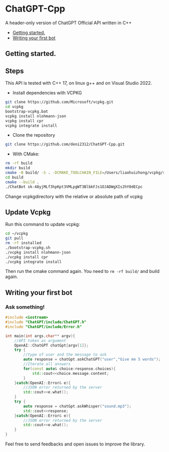 
#  ChatGPT-Cpp



<p align="left">A header-only version of ChatGPT Official API written in C++

* [Getting started.](#getting-started)
* [Writing your first bot](#writing-your-first-bot)

## Getting started.

<h2> Steps </h2>

This API is tested with C++ 17, on linux g++ and on Visual Studio 2022.

* Install dependencies with VCPKG
 ```bash
git clone https://github.com/Microsoft/vcpkg.git
cd vcpkg
bootstrap-vcpkg.bat
vcpkg install nlohmann-json
vcpkg install cpr
vcpkg integrate install
```  

* Clone the repository
```bash
git clone https://github.com/deni2312/ChatGPT-Cpp.git
```

* With CMake:
```bash
rm -rf build
mkdir build
cmake -B build/ -S . -DCMAKE_TOOLCHAIN_FILE=/Users/liaohuizhong/vcpkg/scripts/buildsystems/vcpkg.cmake
cd build
cmake --build .
./ChatBot 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
```  
Change vcpkgdirectory with the relative or absolute path of vcpkg

## Update Vcpkg
Run this command to update vcpkg:
```bash
cd ~/vcpkg
git pull
rm -rf installed
./bootstrap-vcpkg.sh
./vcpkg install nlohmann-json
./vcpkg install cpr
./vcpkg integrate install
```

Then run the cmake command again. You need to `rm -rf build/` and build again.

## Writing your first bot

<h3>Ask something!</h3>

```c++
#include <iostream>
#include "ChatGPT/include/ChatGPT.h"
#include "ChatGPT/include/Error.h"

int main(int args,char** argv){
    //API token as argument
    OpenAI::ChatGPT chatGpt{argv[1]};
    try {
        //type of user and the message to ask
        auto response = chatGpt.askChatGPT("user","Give me 5 words");
        //Iterate all answers
        for(const auto& choice:response.choices){
            std::cout<<choice.message.content;
        }
    }catch(OpenAI::Error& e){
        //JSON error returned by the server
        std::cout<<e.what();
    }
    try {
        auto response = chatGpt.askWhisper("sound.mp3");
        std::cout<<response;
    }catch(OpenAI::Error& e){
        //JSON error returned by the server
        std::cout<<e.what();
    }
}

```
Feel free to send feedbacks and open issues to improve the library.
